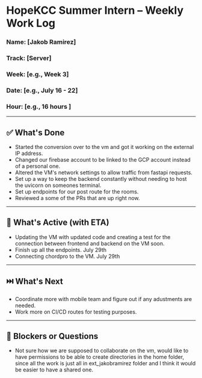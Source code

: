 # HopeKCC Summer Intern – Weekly Work Log

### Name: [Jakob Ramirez]
### Track: [Server]
### Week: [e.g., Week 3]
### Date: [e.g., July 16 - 22]
### Hour: [e.g., 16 hours ]

---

## ✅ What's Done
- Started the conversion over to the vm and got it working on the external IP address.
- Changed our firebase account to be linked to the GCP account instead of a personal one.
- Altered the VM's network settings to allow traffic from fastapi requests.
- Set up a way to keep the backend constantly without needing to host the uvicorn on someones terminal.
- Set up endpoints for our post route for the rooms.
- Reviewed a some of the PRs that are up right now.

---

## 🔄 What's Active (with ETA)
- Updating the VM with updated code and creating a test for the connection between frontend and backend on the VM soon.
- Finish up all the endpoints. July 29th
- Connecting chordpro to the VM. July 29th

---

## ⏭️ What's Next
- Coordinate more with mobile team and figure out if any adustments are needed.
- Work more on CI/CD routes for testing purposes.

---

## 🛑 Blockers or Questions
- Not sure how we are supposed to collaborate on the vm, would like to have permissions to be able to create directories in the home folder, since all the work is just all in ext_jakobramirez folder and I think it would be easier to have a shared one.